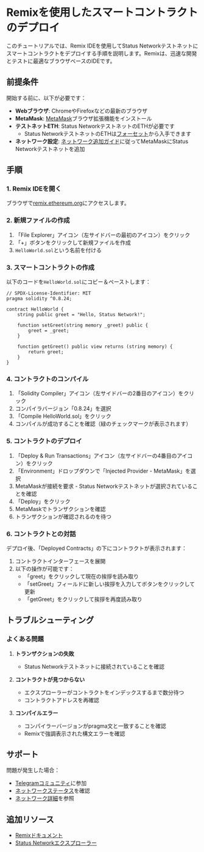 # Remixを使用したスマートコントラクトのデプロイ

このチュートリアルでは、Remix IDEを使用してStatus Networkテストネットにスマートコントラクトをデプロイする手順を説明します。Remixは、迅速な開発とテストに最適なブラウザベースのIDEです。

## 前提条件

開始する前に、以下が必要です：

- **Webブラウザ**: ChromeやFirefoxなどの最新のブラウザ
- **MetaMask**: [MetaMask](https://metamask.io)ブラウザ拡張機能をインストール
- **テストネットETH**: Status NetworkテストネットのETHが必要です
  - Status NetworkテストネットのETHは[フォーセット](/tools/testnet-faucets)から入手できます
- **ネットワーク設定**: [ネットワーク追加ガイド](/general-info/add-status-network)に従ってMetaMaskにStatus Networkテストネットを追加

## 手順

### 1. Remix IDEを開く

ブラウザで[remix.ethereum.org](https://remix.ethereum.org)にアクセスします。

### 2. 新規ファイルの作成

1. 「File Explorer」アイコン（左サイドバーの最初のアイコン）をクリック
2. 「+」ボタンをクリックして新規ファイルを作成
3. `HelloWorld.sol`という名前を付ける

### 3. スマートコントラクトの作成

以下のコードを`HelloWorld.sol`にコピー＆ペーストします：

```solidity
// SPDX-License-Identifier: MIT
pragma solidity ^0.8.24;

contract HelloWorld {
    string public greet = "Hello, Status Network!";

    function setGreet(string memory _greet) public {
        greet = _greet;
    }

    function getGreet() public view returns (string memory) {
        return greet;
    }
}
```

### 4. コントラクトのコンパイル

1. 「Solidity Compiler」アイコン（左サイドバーの2番目のアイコン）をクリック
2. コンパイラバージョン「0.8.24」を選択
3. 「Compile HelloWorld.sol」をクリック
4. コンパイルが成功することを確認（緑のチェックマークが表示されます）

### 5. コントラクトのデプロイ

1. 「Deploy & Run Transactions」アイコン（左サイドバーの4番目のアイコン）をクリック
2. 「Environment」ドロップダウンで「Injected Provider - MetaMask」を選択
3. MetaMaskが接続を要求 - Status Networkテストネットが選択されていることを確認
4. 「Deploy」をクリック
5. MetaMaskでトランザクションを確認
6. トランザクションが確認されるのを待つ

### 6. コントラクトとの対話

デプロイ後、「Deployed Contracts」の下にコントラクトが表示されます：

1. コントラクトインターフェースを展開
2. 以下の操作が可能です：
   - 「greet」をクリックして現在の挨拶を読み取り
   - 「setGreet」フィールドに新しい挨拶を入力してボタンをクリックして更新
   - 「getGreet」をクリックして挨拶を再度読み取り

## トラブルシューティング

### よくある問題

1. **トランザクションの失敗**
   - Status Networkテストネットに接続されていることを確認

2. **コントラクトが見つからない**
   - エクスプローラーがコントラクトをインデックスするまで数分待つ
   - コントラクトアドレスを再確認

3. **コンパイルエラー**
   - コンパイラーバージョンがpragma文と一致することを確認
   - Remixで強調表示された構文エラーを確認

## サポート

問題が発生した場合：
- [Telegramコミュニティ](https://t.me/+k04A_OZbhIs1Mzc9)に参加
- [ネットワークステータス](https://health.status.network)を確認
- [ネットワーク詳細](/general-info/network-details)を参照

## 追加リソース

- [Remixドキュメント](https://remix-ide.readthedocs.io/)
- [Status Networkエクスプローラー](https://sepoliascan.status.network)
